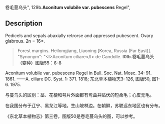 卷毛蔓乌头",
129b.**Aconitum volubile var. pubescens** Regel",

## Description
Pedicels and sepals abaxially retrorse and appressed pubescent. Ovary glabrous. 2n = 16*.

> Forest margins. Heilongjiang, Liaoning [Korea, Russia (Far East)].
  "Synonym": "&lt;I&gt;Aconitum ciliare&lt;/I&gt; de Candolle.
**l0lb.卷毛蔓乌头（变种）图版55：6-8**

Aconitum volubile var. pubescens Regel in Bull. Soc. Nat. Mosc. 34: 91. 1861. ——A. ciliare DC. Syst. 1: 371. 1818; 东北草本植物志3: 126, 图版50, 图1-6. 1975.

与蔓乌头的区别：茎、花梗和萼片外面都有弯曲并贴伏的短柔毛；心皮无毛。

在我国分布于辽宁、黑龙江等地。生山坡林边。在朝鲜，苏联远东地区也有分布。

《东北草本植物志》第三卷，图版50是卷毛蔓乌头的图，可以参考。
